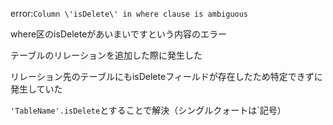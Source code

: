 error:`Column \'isDelete\' in where clause is ambiguous`

where区のisDeleteがあいまいですという内容のエラー

テーブルのリレーションを追加した際に発生した

リレーション先のテーブルにもisDeleteフィールドが存在したため特定できずに発生していた

`'TableName'.isDelete`とすることで解決（シングルクォートは`記号）
